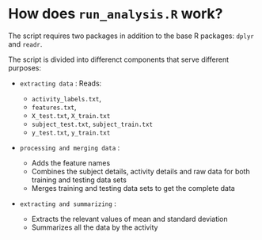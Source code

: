# How does `run_analysis.R` work?

The script requires two packages in addition to the base R packages: `dplyr` and `readr`.

The script is divided into differenct components that serve different purposes:

* `extracting data` : Reads:
  - `activity_labels.txt`, 
  - `features.txt`,
  - `X_test.txt`, `X_train.txt` 
  - `subject_test.txt`, `subject_train.txt` 
  - `y_test.txt`, `y_train.txt` 

* `processing and merging data` :
  - Adds the feature names
  - Combines the subject details, activity details and raw data for both training and testing data sets
  - Merges training and testing data sets to get the complete data

* `extracting and summarizing` :
  - Extracts the relevant values of mean and standard deviation
  - Summarizes all the data by the activity


